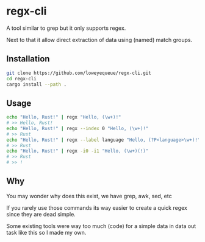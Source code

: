 # regx-cli

A tool similar to grep but it only supports regex.

Next to that it allow direct extraction of data using (named) match groups.

## Installation

```bash
git clone https://github.com/loweyequeue/regx-cli.git
cd regx-cli
cargo install --path .
```

## Usage

```bash
echo "Hello, Rust!" | regx "Hello, (\w+)!"
# >> Hello, Rust!
echo "Hello, Rust!" | regx --index 0 "Hello, (\w+)!"
# >> Rust
echo "Hello, Rust!" | regx --label language "Hello, (?P<language>\w+)!"
# >> Rust
echo "Hello, Rust!" | regx -i0 -i1 "Hello, (\w+)(!)"
# >> Rust
# >> !
```

## Why

You may wonder why does this exist, we have grep, awk, sed, etc

If you rarely use those commands its way easier to create a quick regex since they are dead simple.

Some existing tools were way too much (code) for a simple data in data out task like this so I made my own.
